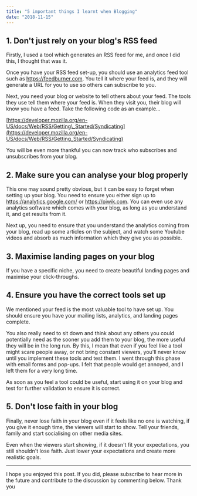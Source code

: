 ```yaml
---
title: "5 important things I learnt when Blogging"
date: "2018-11-15"
---
```


## 1\. Don't just rely on your blog's RSS feed

Firstly, I used a tool which generates an RSS feed for me, and once I did this, I thought that was it.

Once you have your RSS feed set-up, you should use an analytics feed tool such as https://feedburner.com. You tell it where your feed is, and they will generate a URL for you to use so others can subscribe to you.

Next, you need your blog or website to tell others about your feed. The tools they use tell them where your feed is. When they visit you, their blog will know you have a feed. Take the following code as an example…

[https://developer.mozilla.org/en-US/docs/Web/RSS/Getting\_Started/Syndicating](https://developer.mozilla.org/en-US/docs/Web/RSS/Getting_Started/Syndicating)

You will be even more thankful you can now track who subscribes and unsubscribes from your blog.

## 2\. Make sure you can analyse your blog properly  

This one may sound pretty obvious, but it can be easy to forget when setting up your blog. You need to ensure you either sign up to https://analytics.google.com/ or https://piwik.com. You can even use any analytics software which comes with your blog, as long as you understand it, and get results from it.

Next up, you need to ensure that you understand the analytics coming from your blog, read up some articles on the subject, and watch some Youtube videos and absorb as much information which they give you as possible.

## 3\. Maximise landing pages on your blog

If you have a specific niche, you need to create beautiful landing pages and maximise your click-throughs.

## 4\. Ensure you have the correct tools set up

We mentioned your feed is the most valuable tool to have set up. You should ensure you have your mailing lists, analytics, and landing pages complete.

You also really need to sit down and think about any others you could potentially need as the sooner you add them to your blog, the more useful they will be in the long run. By this, I mean that even if you feel like a tool might scare people away, or not bring constant viewers, you'll never know until you implement these tools and test them. I went through this phase with email forms and pop-ups. I felt that people would get annoyed, and I left them for a very long time.

As soon as you feel a tool could be useful, start using it on your blog and test for further validation to ensure it is correct.

## 5. Don't lose faith in your blog

Finally, never lose faith in your blog even if it feels like no one is watching, if you give it enough time, the viewers will start to show. Tell your friends, family and start socialising on other media sites.

Even when the viewers start showing, if it doesn't fit your expectations, you still shouldn't lose faith. Just lower your expectations and create more realistic goals.

* * *

I hope you enjoyed this post. If you did, please subscribe to hear more in the future and contribute to the discussion by commenting below. Thank you
